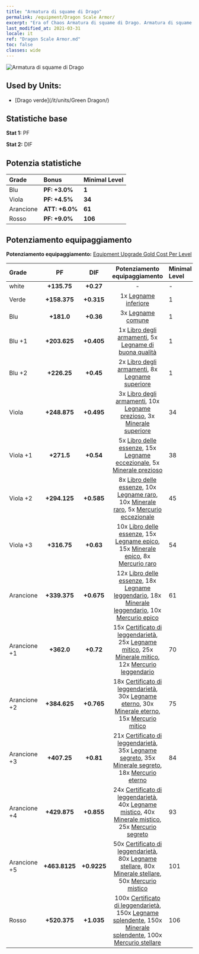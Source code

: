```yaml
---
title: "Armatura di squame di Drago"
permalink: /equipment/Dragon Scale Armor/
excerpt: "Era of Chaos Armatura di squame di Drago. Armatura di squame di Drago"
last_modified_at: 2021-03-31
locale: it
ref: "Dragon Scale Armor.md"
toc: false
classes: wide
---
```


  ![Armatura di squame di Drago](/images/e/e_2072.png)

## Used by Units:

* [Drago verde](/it/units/Green Dragon/) 


## Statistiche base
 **Stat 1:** PF

 **Stat 2:** DIF

## Potenzia statistiche

  |     Grade    |   Bonus | Minimal Level | 
  |:-------------|:--------|:--------------| 
  | Blu | **PF: +3.0%** | **1** | 
  | Viola | **PF: +4.5%** | **34** | 
  | Arancione | **ATT: +6.0%** | **61** | 
  | Rosso | **PF: +9.0%** | **106** | 


## Potenziamento equipaggiamento
 **Potenziamento equipaggiamento:** [Equipment Upgrade Gold Cost Per Level](/equipment/EquipmentUpgradeCostPerLevel/) 

  |          Grade      | PF | DIF | Potenziamento equipaggiamento | Minimal Level |
  |:--------------------|:---------:|:---------:|:----------------:|:--------------|
  | white | **+135.75** | **+0.27** | - | - |
  | Verde | **+158.375** | **+0.315** | 1x [Legname inferiore](/it/Items/mat_1/) | 1 |
  | Blu | **+181.0** | **+0.36** | 3x [Legname comune](/it/Items/mat_7/) | 1 |
  | Blu +1 | **+203.625** | **+0.405** | 1x [Libro degli armamenti](/it/Items/mat_18/), 5x [Legname di buona qualità](/it/Items/mat_13/) | 1 |
  | Blu +2 | **+226.25** | **+0.45** | 2x [Libro degli armamenti](/it/Items/mat_25/), 8x [Legname superiore](/it/Items/mat_20/) | 1 |
  | Viola | **+248.875** | **+0.495** | 3x [Libro degli armamenti](/it/Items/mat_32/), 10x [Legname prezioso](/it/Items/mat_27/), 3x [Minerale superiore](/it/Items/mat_19/) | 34 |
  | Viola +1 | **+271.5** | **+0.54** | 5x [Libro delle essenze](/it/Items/mat_39/), 15x [Legname eccezionale](/it/Items/mat_34/), 5x [Minerale prezioso](/it/Items/mat_26/) | 38 |
  | Viola +2 | **+294.125** | **+0.585** | 8x [Libro delle essenze](/it/Items/mat_46/), 10x [Legname raro](/it/Items/mat_41/), 10x [Minerale raro](/it/Items/mat_40/), 5x [Mercurio eccezionale](/it/Items/mat_35/) | 45 |
  | Viola +3 | **+316.75** | **+0.63** | 10x [Libro delle essenze](/it/Items/mat_53/), 15x [Legname epico](/it/Items/mat_48/), 15x [Minerale epico](/it/Items/mat_47/), 8x [Mercurio raro](/it/Items/mat_42/) | 54 |
  | Arancione | **+339.375** | **+0.675** | 12x [Libro delle essenze](/it/Items/mat_60/), 18x [Legname leggendario](/it/Items/mat_55/), 18x [Minerale leggendario](/it/Items/mat_54/), 10x [Mercurio epico](/it/Items/mat_49/) | 61 |
  | Arancione +1 | **+362.0** | **+0.72** | 15x [Certificato di leggendarietà](/it/Items/mat_67/), 25x [Legname mitico](/it/Items/mat_62/), 25x [Minerale mitico](/it/Items/mat_61/), 12x [Mercurio leggendario](/it/Items/mat_56/) | 70 |
  | Arancione +2 | **+384.625** | **+0.765** | 18x [Certificato di leggendarietà](/it/Items/mat_74/), 30x [Legname eterno](/it/Items/mat_69/), 30x [Minerale eterno](/it/Items/mat_68/), 15x [Mercurio mitico](/it/Items/mat_63/) | 75 |
  | Arancione +3 | **+407.25** | **+0.81** | 21x [Certificato di leggendarietà](/it/Items/mat_81/), 35x [Legname segreto](/it/Items/mat_76/), 35x [Minerale segreto](/it/Items/mat_75/), 18x [Mercurio eterno](/it/Items/mat_70/) | 84 |
  | Arancione +4 | **+429.875** | **+0.855** | 24x [Certificato di leggendarietà](/it/Items/mat_88/), 40x [Legname mistico](/it/Items/mat_83/), 40x [Minerale mistico](/it/Items/mat_82/), 25x [Mercurio segreto](/it/Items/mat_77/) | 93 |
  | Arancione +5 | **+463.8125** | **+0.9225** | 50x [Certificato di leggendarietà](/it/Items/mat_95/), 80x [Legname stellare](/it/Items/mat_90/), 80x [Minerale stellare](/it/Items/mat_89/), 50x [Mercurio mistico](/it/Items/mat_84/) | 101 |
  | Rosso | **+520.375** | **+1.035** | 100x [Certificato di leggendarietà](/it/Items/mat_102/), 150x [Legname splendente](/it/Items/mat_97/), 150x [Minerale splendente](/it/Items/mat_96/), 100x [Mercurio stellare](/it/Items/mat_91/) | 106 |

